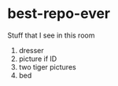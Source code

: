 # best-repo-ever
Stuff that I see in this room
1. dresser
2. picture if ID
3. two tiger pictures
4. bed